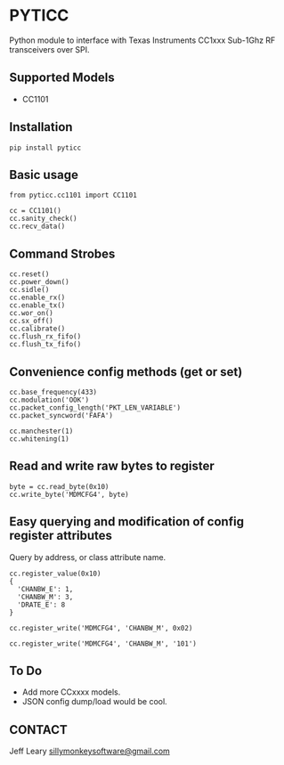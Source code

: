 # PYTICC
Python module to interface with Texas Instruments CC1xxx Sub-1Ghz RF transceivers over SPI.

## Supported Models
 - CC1101

## Installation
```
pip install pyticc
```

## Basic usage
```
from pyticc.cc1101 import CC1101

cc = CC1101()
cc.sanity_check()
cc.recv_data()
```

## Command Strobes
```
cc.reset()
cc.power_down()
cc.sidle()
cc.enable_rx()
cc.enable_tx()
cc.wor_on()
cc.sx_off()
cc.calibrate()
cc.flush_rx_fifo()
cc.flush_tx_fifo()
```

## Convenience config methods (get or set)
```
cc.base_frequency(433)
cc.modulation('OOK')
cc.packet_config_length('PKT_LEN_VARIABLE')
cc.packet_syncword('FAFA')

cc.manchester(1)
cc.whitening(1)
```

## Read and write raw bytes to register
```
byte = cc.read_byte(0x10)
cc.write_byte('MDMCFG4', byte)
```

## Easy querying and modification of config register attributes
Query by address, or class attribute name.
```
cc.register_value(0x10)
{
  'CHANBW_E': 1,
  'CHANBW_M': 3,
  'DRATE_E': 8
}

cc.register_write('MDMCFG4', 'CHANBW_M', 0x02)

cc.register_write('MDMCFG4', 'CHANBW_M', '101')
```

## To Do
 - Add more CCxxxx models.
 - JSON config dump/load would be cool.

## CONTACT
Jeff Leary
sillymonkeysoftware@gmail.com
